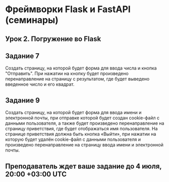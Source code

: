#  Фреймворки Flask и FastAPI (семинары)

## Урок 2. Погружение во Flask

## Задание 7

Создать страницу, на которой будет форма для ввода числа и кнопка "Отправить".
При нажатии на кнопку будет произведено перенаправление на страницу с результатом, где будет выведено введенное число и его квадрат.

## Задание 9

Создать страницу, на которой будет форма для ввода имени и электронной почты, при отправке которой будет создан cookie-файл с данными пользователя, а также будет произведено перенаправление на страницу приветствия, где будет отображаться имя пользователя.
На странице приветствия должна быть кнопка «Выйти», при нажатии на которую будет удалён cookie-файл с данными пользователя и произведено перенаправление на страницу ввода имени и электронной почты.

## Преподаватель ждет ваше задание до 4 июля, 20:00 +03:00 UTC